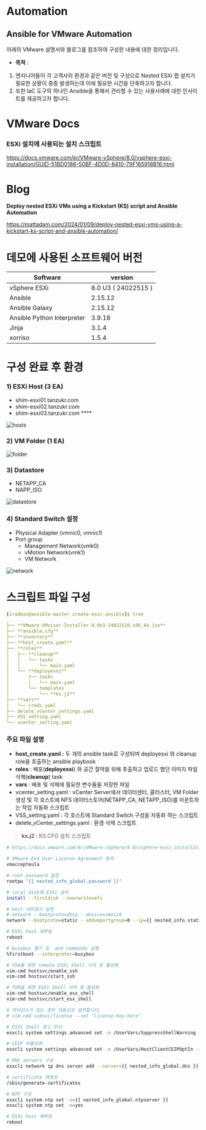 # Automation
## Ansible for VMware Automation

아래의 VMware 설명서와 블로그를 참조하여 구성한 내용에 대한 정리입니다. 

- **목적** : 
1) 엔지니어들이 각 고객사의 환경과 같은 버전 및 구성으로 Nested ESXi 랩 설치가 필요한 상황이 종종 발생하는데 이에 필요한 시간을 단축하고자 합니다.
2) 또한 IaC 도구의 하나인 Ansible을 통해서 관리할 수 있는 사용사례에 대한 인사이트를 제공하고자 합니다.

# VMware Docs

### **ESXi 설치에 사용되는 설치 스크립트**

https://docs.vmware.com/kr/VMware-vSphere/8.0/vsphere-esxi-installation/GUID-51BD0186-50BF-4D0D-8410-79F165918B16.html

# Blog

**Deploy nested ESXi VMs using a Kickstart (KS) script and Ansible Automation**

https://mattadam.com/2024/01/09/deploy-nested-esxi-vms-using-a-kickstart-ks-script-and-ansible-automation/

# **데모에 사용된 소프트웨어 버전**

| Software | version |
| --- | --- |
| vSphere ESXi | 8.0 U3 ( 24022515 ) |
| Ansible | 2.15.12 |
| Ansible Galaxy | 2.15.12 |
| Ansible Python Interpreter | 3.9.18 |
| Jinja | 3.1.4 |
| xorriso | 1.5.4 |

# 구성 완료 후 환경

### 1) ESXi Host (3 EA)

- shim-esxi01.tanzukr.com
- shim-esxi02.tanzukr.com
- shim-esxi03.tanzukr.com       ****

![hosts](https://github.com/user-attachments/assets/d2aa09ea-5cec-4261-9701-ef100649e002)

### 2) VM Folder (1 EA)

![folder](https://github.com/user-attachments/assets/c445a1b4-d4d6-4d76-aa8f-ae6e2bbfa805)

### 3) Datastore

- NETAPP_CA
- NAPP_ISO

![datastore](https://github.com/user-attachments/assets/c9ee5042-d428-435c-9a45-7d64f0d9a7ef)

### 4) Standard Switch 설정

- Physical Adapter (vmnic0, vmnic1)
- Port group
    - Management Network(vmk0)
    - vMotion Network(vmk1)
    - VM Network

![network](https://github.com/user-attachments/assets/79c6e45f-cae3-4c6a-a136-af8a93403d7e)

# 스크립트 파일 구성

```yaml
[iradmin@ansible-master create-esxi-ansible]$ tree
.
├── **VMware-VMvisor-Installer-8.0U3-24022510.x86_64.iso**
├── **ansible.cfg**
├── **inventory**
├── **host_create.yaml**
├── **roles**
│   ├── **cleanup**
│   │   └── tasks
│   │       └── main.yaml
│   └── **deployesxi**
│       ├── tasks
│       │   └── main.yaml
│       └── templates
│           └── **ks.j2**
├── **vars**
│   └── creds.yaml
├── delete_vCenter_settings.yaml
├── VSS_setting.yaml
└── vcenter_setting.yaml
```

### **주요 파일 설명**

- **host_create.yaml :** 두 개의 ansible task로 구성되며 deployesxi 와 cleanup role을 호출하는 ansible playbook
- **roles** : 배포(**deployesxi**) 와 공간 절약을 위해 추출하고 업로드 했던 이미지 파일 삭제(**cleanup**) task
- **vars** : 배포 및 삭제에 필요한 변수들을 저장한 파일
- vcenter_setting.yaml : vCenter Server에서 데이터센터, 클러스터, VM Folder 생성 및 각 호스트에 NFS 데이터스토어(NETAPP_CA, NETAPP_ISO)를 마운트하는 작업 자동화 스크립트
- VSS_setting.yaml : 각 호스트에 Standard Switch 구성을 자동화 하는 스크립트
- delete_vCenter_settings.yaml : 환경 삭제 스크립트

> **ks.j2 :** KS.CFG  설치 스크립트
> 

```bash
# https://docs.vmware.com/kr/VMware-vSphere/8.0/vsphere-esxi-installation/GUID-51BD0186-50BF-4D0D-8410-79F165918B16.html 

# VMware End User License Agreement 동의
vmaccepteula

# root password 설정
rootpw "{{ nested_info_global.password }}"

# local disk에 ESXi 설치
install --firstdisk --overwritevmfs

# Host 네트워크 설정
# network --bootproto=dhcp --device=vmnic0
network --bootproto=static --addvmportgroup=0 --ip={{ nested_info.staticip }} --netmask={{ nested_info_global.staticmask }} --gateway={{ nested_info_global.gateway }} --nameserver={{ nested_info_global.dns }} --hostname={{ nested_info.fqdn }} 

# ESXi host 재부팅
reboot

# busybox 열기 및  and commands 실행
%firstboot --interpreter=busybox

# SSH를 위한 remote ESXi Shell 시작 및 활성화
vim-cmd hostsvc/enable_ssh
vim-cmd hostsvc/start_ssh

# TSM을 위한 ESXi Shell 시작 및 활성화
vim-cmd hostsvc/enable_esx_shell
vim-cmd hostsvc/start_esx_shell

# 라이선스가 있는 경우 자동으로 설치합니다.
# vim-cmd vimsvc/license --set "license-key-here"

# ESXi Shell 경고 무시
esxcli system settings advanced set -o /UserVars/SuppressShellWarning -i 1

# CEIP 비활성화
esxcli system settings advanced set -o /UserVars/HostClientCEIPOptIn -i 2

# DNS servers 구성
esxcli network ip dns server add --server={{ nested_info_global.dns }}

# certificate 재생성
/sbin/generate-certificates

# NTP 구성
esxcli system ntp set -s={{ nested_info_global.ntpserver }}
esxcli system ntp set -e=yes

# ESXi host 재부팅
reboot
```


